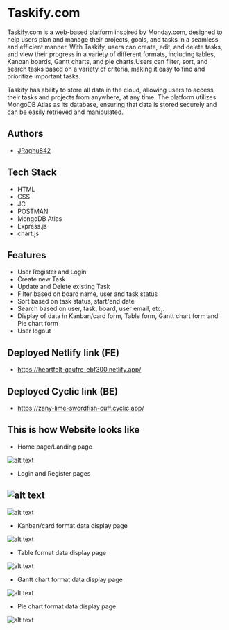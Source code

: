 # Taskify.com
Taskify.com is a web-based platform inspired by Monday.com, designed to help users plan and manage their projects, goals, and tasks in a seamless and efficient manner. With Taskify, users can create, edit, and delete tasks, and view their progress in a variety of different formats, including tables, Kanban boards, Gantt charts, and pie charts.Users can filter, sort, and search tasks based on a variety of criteria, making it easy to find and prioritize important tasks. 

Taskify has ability to store all data in the cloud, allowing users to access their tasks and projects from anywhere, at any time. The platform utilizes MongoDB Atlas as its database, ensuring that data is stored securely and can be easily retrieved and manipulated.


## Authors

- [JRaghu842](https://www.github.com/JRaghu842)


## Tech Stack

- HTML
- CSS
- JC
- POSTMAN
- MongoDB Atlas
- Express.js
- chart.js


## Features

- User Register and Login
- Create new Task
- Update and Delete existing Task
- Filter based on board name, user and task status
- Sort based on task status, start/end date
- Search based on user, task, board, user email, etc,.
- Display of data in Kanban/card form, Table form, Gantt chart form and Pie chart form
- User logout


## Deployed Netlify link (FE)
- https://heartfelt-gaufre-ebf300.netlify.app/

## Deployed Cyclic link (BE)
- https://zany-lime-swordfish-cuff.cyclic.app/

## This is how Website looks like

- Home page/Landing page

![alt text](https://github.com/JRaghu842/safe-drain-4510/blob/main/Frontend/images/footer/Frontend_index.html.png)

- Login and Register pages

![alt text](https://github.com/JRaghu842/safe-drain-4510/blob/main/Frontend/images/footer/login.html.png)
---
![alt text](https://github.com/JRaghu842/safe-drain-4510/blob/main/Frontend/images/footer/register.html.png)


- Kanban/card format data display page

![alt text](https://github.com/JRaghu842/safe-drain-4510/blob/main/Frontend/images/footer/wk_task.html.png)

- Table format data display page

![alt text](https://github.com/JRaghu842/safe-drain-4510/blob/main/Frontend/images/footer/table.html.png)

- Gantt chart format data display page

![alt text](https://github.com/JRaghu842/safe-drain-4510/blob/main/Frontend/images/footer/chart.html.png)

- Pie chart format data display page

![alt text](https://github.com/JRaghu842/safe-drain-4510/blob/main/Frontend/images/footer/pie.html.png)

